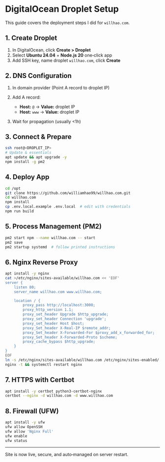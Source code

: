 # DigitalOcean Droplet Setup

This guide covers the deployment steps I did for `willhao.com`.

## 1. Create Droplet

1. In DigitalOcean, click **Create > Droplet**
2. Select **Ubuntu 24.04** + **Node.js 20** one‑click app
3. Add SSH key, name droplet `willhao.com`, click **Create**

## 2. DNS Configuration

1. In domain provider (Point A record to droplet IP)
2. Add A record:

   - **Host:** `@` → **Value:** droplet IP
   - **Host:** `www` → **Value:** droplet IP

3. Wait for propagation (usually <1h)

## 3. Connect & Prepare

```bash
ssh root@<DROPLET_IP>
# Update & essentials
apt update && apt upgrade -y
npm install -g pm2
```

## 4. Deploy App

```bash
cd /opt
git clone https://github.com/williamhao99/willhao.com.git
cd willhao.com
npm install
cp .env.local.example .env.local  # edit with credentials
npm run build
```

## 5. Process Management (PM2)

```bash
pm2 start npm --name willhao.com -- start
pm2 save
pm2 startup systemd  # follow printed instructions
```

## 6. Nginx Reverse Proxy

```bash
apt install -y nginx
cat >/etc/nginx/sites-available/willhao.com << 'EOF'
server {
    listen 80;
    server_name willhao.com www.willhao.com;

    location / {
        proxy_pass http://localhost:3000;
        proxy_http_version 1.1;
        proxy_set_header Upgrade $http_upgrade;
        proxy_set_header Connection 'upgrade';
        proxy_set_header Host $host;
        proxy_Set_header X-Real-IP $remote_addr;
        proxy_Set_header X-Forwarded-For $proxy_add_x_forwarded_for;
        proxy_Set_header X-Forwarded-Proto $scheme;
        proxy_cache_bypass $http_upgrade;
    }
}
EOF
ln -s /etc/nginx/sites-available/willhao.com /etc/nginx/sites-enabled/
nginx -t && systemctl restart nginx
```

## 7. HTTPS with Certbot

```bash
apt install -y certbot python3-certbot-nginx
certbot --nginx -d willhao.com -d www.willhao.com
```

## 8. Firewall (UFW)

```bash
apt install -y ufw
ufw allow OpenSSH
ufw allow 'Nginx Full'
ufw enable
ufw status
```

---

Site is now live, secure, and auto‑managed on server restart.
